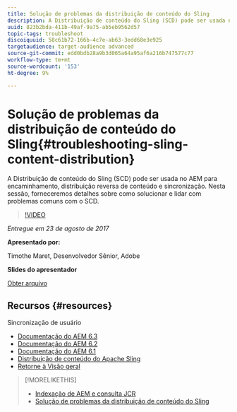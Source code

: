 ```yaml
---
title: Solução de problemas da distribuição de conteúdo do Sling
description: A Distribuição de conteúdo do Sling (SCD) pode ser usada no AEM para encaminhamento, distribuição reversa de conteúdo e sincronização. Nesta sessão, forneceremos detalhes sobre como solucionar e lidar com problemas comuns com o SCD.
uuid: 823b2bda-411b-49af-9a75-ab5eb9562d57
topic-tags: troubleshoot
discoiquuid: 58c61b72-166b-4c7e-ab63-3edd68e3e925
targetaudience: target-audience advanced
source-git-commit: edd0bdb28a9b3d065a64a95af6a216b747577c77
workflow-type: tm+mt
source-wordcount: '153'
ht-degree: 9%

---
```


# Solução de problemas da distribuição de conteúdo do Sling{#troubleshooting-sling-content-distribution}

A Distribuição de conteúdo do Sling (SCD) pode ser usada no AEM para encaminhamento, distribuição reversa de conteúdo e sincronização. Nesta sessão, forneceremos detalhes sobre como solucionar e lidar com problemas comuns com o SCD.

>[!VIDEO](https://video.tv.adobe.com/v/19451/?quality=9)

*Entregue em 23 de agosto de 2017*

**Apresentado por:**

Timothe Maret, Desenvolvedor Sênior, Adobe

**Slides do apresentador**

[Obter arquivo](assets/aem-gems-scd.pdf)

## Recursos {#resources}

Sincronização de usuário

* [Documentação do AEM 6.3](https://docs.adobe.com/docs/en/aem/6-3/administer/security/security/sync.html)
* [Documentação do AEM 6.2](https://docs.adobe.com/docs/en/aem/6-2/administer/security/security/sync.html)
* [Documentação do AEM 6.1](https://docs.adobe.com/docs/en/aem/6-1/administer/security/security/sync.html)
* [Distribuição de conteúdo do Apache Sling](https://sling.apache.org/documentation/bundles/content-distribution.html)
* [Retorne à Visão geral](https://helpx.adobe.com/experience-manager/kt/eseminars/gems/aem-index.html)

>[!MORELIKETHIS]
>
>* [Indexação de AEM e consulta JCR](aem-indexing-jcr-query.md)
>* [Solução de problemas da distribuição de conteúdo do Sling](aem-troubleshooting-sling.md)

